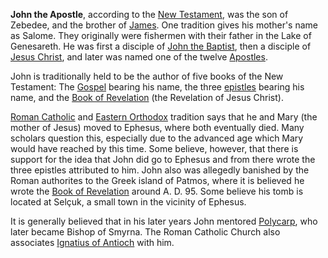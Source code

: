 **John the Apostle**, according to the
[New Testament](New_Testament "New Testament"), was the son of
Zebedee, and the brother of
[James](James,_son_of_Zebedee "James, son of Zebedee"). One
tradition gives his mother's name as Salome. They originally were
fishermen with their father in the Lake of Genesareth. He was first
a disciple of
[John the Baptist](John_the_Baptist "John the Baptist"), then a
disciple of [Jesus Christ](Jesus_Christ "Jesus Christ"), and later
was named one of the twelve [Apostles](Apostle "Apostle").

John is traditionally held to be the author of five books of the
New Testament: The [Gospel](Gospel_of_John "Gospel of John")
bearing his name, the three
[epistles](First_Epistle_of_John "First Epistle of John") bearing
his name, and the
[Book of Revelation](Book_of_Revelation "Book of Revelation") (the
Revelation of Jesus Christ).

[Roman Catholic](Roman_Catholic "Roman Catholic") and
[Eastern Orthodox](Eastern_Orthodox "Eastern Orthodox") tradition
says that he and Mary (the mother of Jesus) moved to Ephesus, where
both eventually died. Many scholars question this, especially due
to the advanced age which Mary would have reached by this time.
Some believe, however, that there is support for the idea that John
did go to Ephesus and from there wrote the three epistles
attributed to him. John also was allegedly banished by the Roman
authorites to the Greek island of Patmos, where it is believed he
wrote the
[Book of Revelation](Book_of_Revelation "Book of Revelation")
around A. D. 95. Some believe his tomb is located at Selçuk, a
small town in the vicinity of Ephesus.

It is generally believed that in his later years John mentored
[Polycarp](Polycarp "Polycarp"), who later became Bishop of Smyrna.
The Roman Catholic Church also associates
[Ignatius of Antioch](Ignatius_of_Antioch "Ignatius of Antioch")
with him.